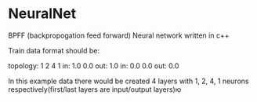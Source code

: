 # NeuralNet
BPFF (backpropogation feed forward) Neural network written in c++


Train data format should be:

topology: 1 2 4 1
in: 1.0 0.0
out: 1.0
in: 0.0 0.0
out: 0.0


In this example data there would be created 4 layers with 1, 2, 4, 1 neurons respectively(first/last layers are input/output layers)ю

